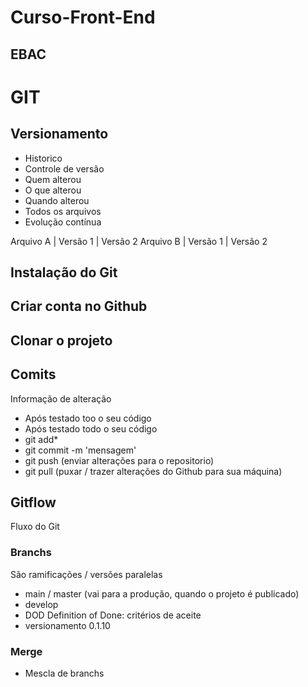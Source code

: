 # Curso-Front-End

## EBAC
# GIT
## Versionamento
 - Historico
 - Controle de versão
 - Quem alterou
 - O que alterou
 - Quando alterou
 - Todos os arquivos
 - Evolução contínua

 Arquivo A | Versão 1 | Versão 2
 Arquivo B | Versão 1 | Versão 2

 ## Instalação do Git

 ## Criar conta no Github

 ## Clonar o projeto 

 ## Comits
 Informação de alteração
- Após testado too o seu código
- Após testado todo o seu código
- git add*
- git commit -m 'mensagem'
- git push (enviar alterações para o repositorio) 
- git pull (puxar / trazer alterações do Github para sua máquina)

## Gitflow
Fluxo do Git

### Branchs 
São ramificações / versões paralelas

- main / master (vai para a produção, quando o projeto é publicado)
- develop
- DOD Definition of Done: critérios de aceite
- versionamento 0.1.10

### Merge
- Mescla de branchs

